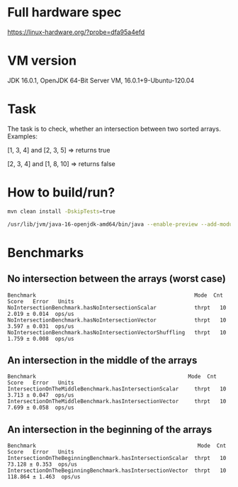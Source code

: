 # Full hardware spec

https://linux-hardware.org/?probe=dfa95a4efd

# VM version

JDK 16.0.1, OpenJDK 64-Bit Server VM, 16.0.1+9-Ubuntu-120.04

# Task

The task is to check, whether an intersection between two sorted arrays.
Examples:

[1, 3, 4] and [2, 3, 5] => returns true

[2, 3, 4] and [1, 8, 10] => returns false

# How to build/run?

```bash
mvn clean install -DskipTests=true
```

```bash
/usr/lib/jvm/java-16-openjdk-amd64/bin/java --enable-preview --add-modules=jdk.incubator.vector -jar target/FunMicro-benchmarks.jar NoIntersectionBenchmark
```

# Benchmarks

## No intersection between the arrays (worst case)

```
Benchmark                                                  Mode  Cnt  Score   Error   Units
NoIntersectionBenchmark.hasNoIntersectionScalar            thrpt   10    2.019 ± 0.014  ops/us
NoIntersectionBenchmark.hasNoIntersectionVector            thrpt   10    3.597 ± 0.031  ops/us
NoIntersectionBenchmark.hasNoIntersectionVectorShuffling   thrpt   10    1.759 ± 0.008  ops/us    
```

## An intersection in the middle of the arrays

```
Benchmark                                                Mode  Cnt  Score   Error   Units
IntersectionOnTheMiddleBenchmark.hasIntersectionScalar     thrpt   10    3.713 ± 0.047  ops/us
IntersectionOnTheMiddleBenchmark.hasIntersectionVector     thrpt   10    7.699 ± 0.058  ops/us
```

## An intersection in the beginning of the arrays

```
Benchmark                                                   Mode  Cnt    Score   Error   Units
IntersectionOnTheBeginningBenchmark.hasIntersectionScalar  thrpt   10   73.128 ± 0.353  ops/us
IntersectionOnTheBeginningBenchmark.hasIntersectionVector  thrpt   10  118.864 ± 1.463  ops/us
```

